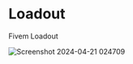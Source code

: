 # Loadout
Fivem Loadout

![Screenshot 2024-04-21 024709](https://github.com/rr6c/Loadout/assets/51132618/5b8e21c8-01ac-49cd-8d34-453e09a6f34f)
